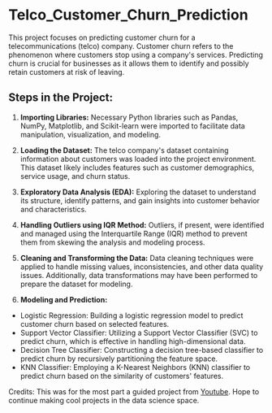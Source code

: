# Telco_Customer_Churn_Prediction

This project focuses on predicting customer churn for a telecommunications (telco) company. Customer churn refers to the phenomenon where customers stop using a company's services. Predicting churn is crucial for businesses as it allows them to identify and possibly retain customers at risk of leaving.

## Steps in the Project:

1. **Importing Libraries:** Necessary Python libraries such as Pandas, NumPy, Matplotlib, and Scikit-learn were imported to facilitate data manipulation, visualization, and modeling.

2. **Loading the Dataset:** The telco company's dataset containing information about customers was loaded into the project environment. This dataset likely includes features such as customer demographics, service usage, and churn status.

3. **Exploratory Data Analysis (EDA):** Exploring the dataset to understand its structure, identify patterns, and gain insights into customer behavior and characteristics.

4. **Handling Outliers using IQR Method:** Outliers, if present, were identified and managed using the Interquartile Range (IQR) method to prevent them from skewing the analysis and modeling process.

5. **Cleaning and Transforming the Data:** Data cleaning techniques were applied to handle missing values, inconsistencies, and other data quality issues. Additionally, data transformations may have been performed to prepare the dataset for modeling.

6. **Modeling and Prediction:**

  * Logistic Regression: Building a logistic regression model to predict customer churn based on selected features.
  * Support Vector Classifier: Utilizing a Support Vector Classifier (SVC) to predict churn, which is effective in handling high-dimensional data.
  * Decision Tree Classifier: Constructing a decision tree-based classifier to predict churn by recursively partitioning the feature space.
  * KNN Classifier: Employing a K-Nearest Neighbors (KNN) classifier to predict churn based on the similarity of customers' features.

Credits: This was for the most part a guided project from [Youtube](https://youtu.be/1nKOVQyrUqI?si=znnGU_dGGQi65-TA).
Hope to continue making cool projects in the data science space.
